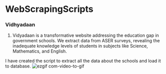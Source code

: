 # WebScrapingScripts
### Vidhyadaan 
1. Vidyadaan is a transformative website addressing the education gap in government schools. We extract data from ASER surveys, revealing the inadequate knowledge levels of students in subjects like Science, Mathematics, and English.

I have created the script to extract all the data about the schools and load it to database.
![ezgif com-video-to-gif](https://github.com/mohitchaniyal/WebScrapingScripts/assets/61289724/5a6ea9bb-cf75-4ecb-87cf-8065fbb3b162)
